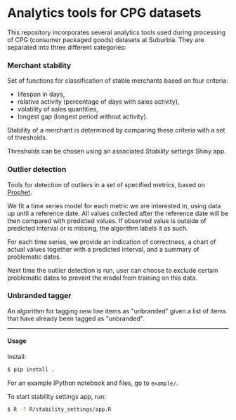 # Analytics tools for CPG datasets

This repository incorporates several analytics tools used during processing
of CPG (consumer packaged goods) datasets at Suburbia.
They are separated into three different categories:

### Merchant stability
Set of functions for classification of stable merchants based on four criteria:
* lifespan in days,
* relative activity (percentage of days with sales activity),
* volatility of sales quantities,
* longest gap (longest period without activity).

Stability of a merchant is determined by comparing these criteria with a set
of thresholds.

Thresholds can be chosen using an associated _Stability settings_ Shiny app.

### Outlier detection
Tools for detection of outliers in a set of specified metrics,
based on [Prophet](https://facebook.github.io/prophet/).

We fit a time series model for each metric we are interested in, using data
up until a reference date. All values collected after the reference date will
be then compared with predicted values. If observed value is outside of predicted
interval or is missing, the algorithm labels it as such.

For each time series, we provide an indication of correctness,
a chart of actual values together with a predicted interval, and a summary
of problematic dates.

Next time the outlier detection is run, user can choose to exclude certain
problematic dates to prevent the model from training on this data.

### Unbranded tagger
An algorithm for tagging new line items as "unbranded" given a list of items
that have already been tagged as "unbranded".

---
#### Usage
Install:

```bash
$ pip install .
```

For an example IPython notebook and files, go to `example/`.

To start stability settings app, run:
```bash
$ R -f R/stability_settings/app.R
```
